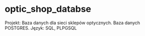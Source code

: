 # optic_shop_databse
Projekt: Baza danych dla sieci sklepów optycznych.
Baza danych POSTGRES.
Język: SQL, PLPGSQL


